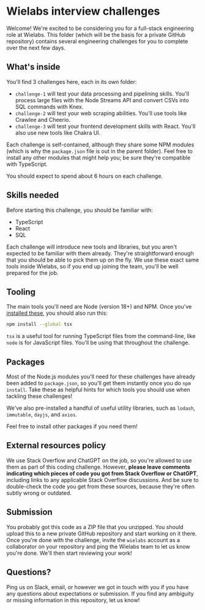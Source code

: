 # Wielabs interview challenges

Welcome! We're excited to be considering you for a full-stack engineering role at Wielabs. This folder (which will be the basis for a private GitHub repository) contains several engineering challenges for you to complete over the next few days.

## What's inside

You'll find 3 challenges here, each in its own folder:

- `challenge-1` will test your data processing and pipelining skills. You'll process large files with the Node Streams API and convert CSVs into SQL commands with Knex.
- `challenge-2` will test your web scraping abilities. You'll use tools like Crawlee and Cheerio.
- `challenge-3` will test your frontend development skills with React. You'll also use new tools like Chakra UI.

Each challenge is self-contained, although they share some NPM modules (which is why the `package.json` file is out in the parent folder). Feel free to install any other modules that might help you; be sure they're compatible with TypeScript.

You should expect to spend about 6 hours on each challenge.

## Skills needed

Before starting this challenge, you should be familiar with:

- TypeScript
- React
- SQL

Each challenge will introduce new tools and libraries, but you aren't expected to be familiar with them already. They're straightforward enough that you should be able to pick them up on the fly. We use these exact same tools inside Wielabs, so if you end up joining the team, you'll be well prepared for the job.

## Tooling

The main tools you'll need are Node (version 18+) and NPM. Once you've [installed these](https://nodejs.org/en/download), you should also run this:

```sh
npm install --global tsx
```

`tsx` is a useful tool for running TypeScript files from the command-line, like `node` is for JavaScript files. You'll be using that throughout the challenge.

## Packages

Most of the Node.js modules you'll need for these challenges have already been added to `package.json`, so you'll get them instantly once you do `npm install`. Take these as helpful hints for which tools you should use when tackling these challenges!

We've also pre-installed a handful of useful utility libraries, such as `lodash`, `immutable`, `dayjs`, and `axios`.

Feel free to install other packages if you need them!

## External resources policy

We use Stack Overflow and ChatGPT on the job, so you're allowed to use them as part of this coding challenge. However, **please leave comments indicating which pieces of code you got from Stack Overflow or ChatGPT**, including links to any applicable Stack Overflow discussions. And be sure to double-check the code you get from these sources, because they're often subtly wrong or outdated.

## Submission

You probably got this code as a ZIP file that you unzipped. You should upload this to a new private GitHub repository and start working on it there. Once you're done with the challenge, invite the `wielabs` account as a collaborator on your repository and ping the Wielabs team to let us know you're done. We'll then start reviewing your work!

## Questions?

Ping us on Slack, email, or however we got in touch with you if you have any questions about expectations or submission. If you find any ambiguity or missing information in this repository, let us know!